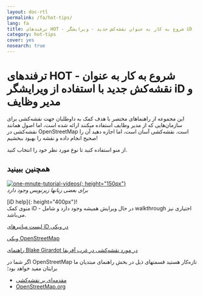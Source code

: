 ```yaml
---
layout: doc-rtl
permalink: /fa/hot-tips/
lang: fa
title: ترفندهای HOT - شروع به کار به عنوان نقشه‌کش جدید - ویرایشگر iD
category: hot-tips
cover: yes
nosearch: true
---
```


ترفندهای HOT - شروع به کار به عنوان نقشه‌کش جدید با استفاده از ویرایشگر iD و مدیر وظایف
================

این مجموعه از راهنماهای مختصر با هدف کمک به داوطلبان جهت نقشه‌کشی برای سازمان‌هایی که از مدیر وظایف استفاده میکنند ارائه شده است، اما اصول همانند نقشه‌کشی در OpenStreetMap است. نقشه‌کشی آسان است، اما اجازه دهید آن را صحیح انجام داده و نقشه را بهبود ببخشیم!

از منو استفاده کنید تا نوع مورد نظر خود را انتخاب کنید.  

همچنین ببینید  
---------

[![one-mnute-tutorial-videos]{: height="150px"}](https://www.youtube.com/playlist?list=PLb9506_-6FMHZ3nwn9heri3xjQKrSq1hN "گروه بشردوستانه  OpenStreetMap - فیلم‌های آموزشی یک دقیقه‌ای")  
*برای بعضی زبانها زیرنویس وجود دارد*  

[iD help]{: height="400px"}!  
منوی کمک iD - در حال ویرایش همیشه وجود دارد و شامل walkthrough اختیاری نیز می‌باشد.    
  
[لیست میانبرهای iD در ویکی](https://wiki.openstreetmap.org/wiki/ID/Shortcuts)  

[ویکی OpenStreetMap](https://wiki.openstreetmap.org/wiki/Main_Page)  

[راهنمای Blake Girardot در مورد نقشه‌کشی در غرب آفریقا](https://wiki.openstreetmap.org/wiki/User:Bgirardot/West_African_HOT_Mapping_Tips)  

اگر شما در OpenStreetMap تازه‌کار هستید قسمتهای ذیل در بخش راهنمای مبتدیان ما برایتان مفید خواهد بود؛  

- [مقدمه‌ای بر نقشه‌کشی](/fa/beginner/introduction/)  
-  [OpenStreetMap.org](/fa/beginner/start-osm/)



[لوگوی HOT به همراه متن]:/images/hot-tips/Hot_logo_with_text.svg
[منوی کمک iD]:/images/hot-tips/iD-help.png "منوی کمک iD - در حال ویرایش همیشه وجود دارد و شامل walkthrough اختیاری نیز می‌باشد."
[one-mnute-tutorial-videos]: /images/hot-tips/one-mnute-tutorial-videos.png "گروه بشردوستانه OpenStreetMap - فیلم‌های آموزشی یک دقیقه‌ای"